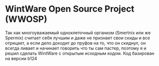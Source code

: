 # WintWare Open Source Project (WWOSP)
Так как многоуважаемый одноклеточный организм (Smertnix или же Spermix) считает себя лучшим и даже не признает свои скиды и все отрицает, а если дело доходит до пруфов на то, что он скиднул, он всегда ливает и начинает говорить что ты сам пастер, поэтому я и решил сделать WintWare с открытым исходным кодом. Код базирован на версии b124
